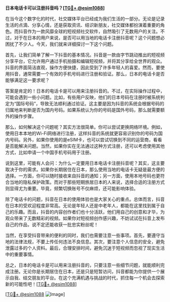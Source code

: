 **日本电话卡可以注册抖音吗？[[TG💪+ @esim1088](https://t.me/s/esim1088)]**

在当今这个数字化的时代，社交媒体平台已经成为我们生活的一部分。无论是记录生活的点滴、分享心情，还是获取资讯、结识新朋友，社交媒体都扮演着重要的角色。而抖音作为一款风靡全球的短视频社交软件，自然吸引了无数用户的关注。不过，对于在日本的用户来说，是否可以用当地的电话卡注册抖音呢？这个问题想必困扰了不少人。今天，我们就来详细探讨一下这个问题。

首先，让我们简单了解一下抖音的基本情况。抖音是一款由字节跳动推出的短视频分享平台，它允许用户通过手机拍摄和编辑短视频，并将其分享给全世界的观众。抖音的界面简洁直观，操作方便快捷，因此受到了许多年轻人的喜爱。然而，要使用抖音，通常需要一个有效的手机号码进行注册和验证。那么，日本的电话卡是否能够满足这一要求呢？

答案是肯定的！日本的电话卡是可以用来注册抖音的。不过，在实际操作过程中，可能会遇到一些小问题。比如，有些用户反映，他们的日本号码在注册时被系统判定为“国际号码”，导致无法顺利通过验证。这主要是因为抖音的系统会根据号码的归属地来判断是否为国内号码。如果系统认为你的号码是国外号码，那么就需要额外的操作步骤。

那么，如何解决这个问题呢？其实方法很简单。你可以尝试更换网络环境。例如，使用日本本地的Wi-Fi网络进行注册，这样抖音的系统就更容易识别你的号码为国内号码。另外，如果你使用的是eSIM卡，也可以尝试切换到不同的运营商，看看是否能解决问题。当然，如果你实在无法通过这种方式注册，还可以考虑使用其他方式，比如申请一个中国手机号码用于注册。

说到这里，可能有人会问：为什么一定要用日本电话卡注册抖音呢？其实，这主要取决于你的需求。如果你长期居住在日本，那么使用当地的电话卡无疑是最方便的选择。一方面，你可以随时接收来自抖音的通知；另一方面，使用本地号码也更符合当地的隐私保护政策。而对于那些短期旅居日本的人来说，选择合适的注册方式则显得尤为重要。毕竟，频繁切换账号不仅麻烦，还可能影响体验。

除了电话卡的问题，抖音在日本的使用体验也是大家关心的重点。总体而言，抖音在日本的受欢迎程度非常高。无论是年轻人还是中老年人，都能在这里找到属于自己的乐趣。而且，抖音的内容创作者们也十分活跃，他们用自己的创意和才华，为观众带来了无数精彩的视频。如果你对短视频创作感兴趣，不妨试试在抖音上发布自己的作品，说不定还能收获一批忠实粉丝呢！

当然，在享受抖音带来的便利的同时，我们也需要注意一些事项。首先，要遵守当地的法律法规，不要上传任何违法不良信息。其次，要注意个人信息的安全，避免泄露过多的个人资料。最后，合理安排时间，避免沉迷于短视频而忽视了现实生活中的重要事情。

总之，日本的电话卡是可以用来注册抖音的，只要注意一些细节问题，就能顺利完成注册。无论你是长期居住在日本，还是只是短暂访问，抖音都能为你提供一个展示自我、结交朋友的平台。在这个充满机遇与挑战的时代，抓住每一个机会去探索新的可能性吧！[[TG💪+ @esim1088](https://t.me/s/esim1088)]

[[TG💪+ @esim1088](https://t.me/s/esim1088) ![Image](https://i.postimg.cc/4NQfJmqS/Snipaste-2025-05-13-00-14-12.png)]